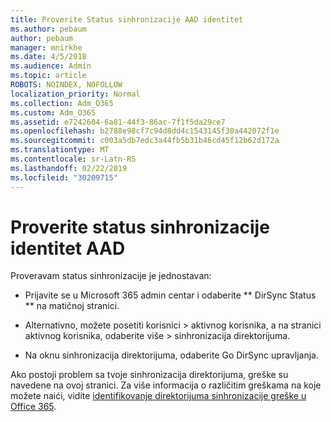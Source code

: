 ```yaml
---
title: Proverite Status sinhronizacije AAD identitet
ms.author: pebaum
author: pebaum
manager: mnirkhe
ms.date: 4/5/2018
ms.audience: Admin
ms.topic: article
ROBOTS: NOINDEX, NOFOLLOW
localization_priority: Normal
ms.collection: Adm_O365
ms.custom: Adm_O365
ms.assetid: e7242604-6a81-44f3-86ac-7f1f5da29ce7
ms.openlocfilehash: b2788e98cf7c94d8dd4c1543145f30a442072f1e
ms.sourcegitcommit: c003a5db7edc3a44fb5b31b46cd45f12b62d172a
ms.translationtype: MT
ms.contentlocale: sr-Latn-RS
ms.lasthandoff: 02/22/2019
ms.locfileid: "30209715"
---
```

# <a name="check-aad-identity-sync-status"></a>Proverite status sinhronizacije identitet AAD

Proveravam status sinhronizacije je jednostavan: 
  
- Prijavite se u Microsoft 365 admin centar i odaberite ** DirSync Status ** na matičnoj stranici. 
    
- Alternativno, možete posetiti korisnici \> aktivnog korisnika, a na stranici aktivnog korisnika, odaberite više \> sinhronizacija direktorijuma.
    
- Na oknu sinhronizacija direktorijuma, odaberite Go DirSync upravljanja. 
    
Ako postoji problem sa tvoje sinhronizacija direktorijuma, greške su navedene na ovoj stranici. Za više informacija o različitim greškama na koje možete naići, vidite [identifikovanje direktorijuma sinhronizacije greške u Office 365](https://support.office.com/article/b4fc07a5-97ea-4ca6-9692-108acab74067).
  


